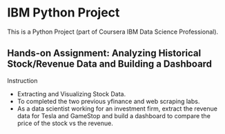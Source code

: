 # IBM Python Project
This is a Python Project (part of Coursera IBM Data Science Professional).

## Hands-on Assignment: Analyzing Historical Stock/Revenue Data and Building a Dashboard

Instruction
- Extracting and Visualizing Stock Data.
- To completed the two previous yfinance and web scraping labs.
- As a data scientist working for an investment firm, extract the revenue data for Tesla and GameStop and build a dashboard to compare the price of the stock vs the revenue.
